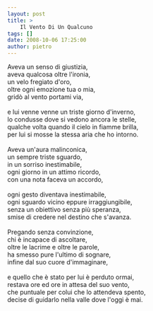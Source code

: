 ```yaml
---
layout: post
title: >
    Il Vento Di Un Qualcuno
tags: []
date: 2008-10-06 17:25:00
author: pietro
---
```

Aveva un senso di giustizia,<br/>aveva qualcosa oltre l'ironia,<br/>un velo fregiato d'oro,<br/>oltre ogni emozione tua o mia,<br/>gridò al vento portami via,<br/><br/>e lui venne venne un triste giorno d'inverno,<br/>lo condusse dove si vedono ancora le stelle,<br/>qualche volta quando il cielo in fiamme brilla,<br/>per lui si mosse la stessa aria che ho intorno.<br/><br/>Aveva un'aura malinconica,<br/>un sempre triste sguardo,<br/>in un sorriso inestimabile,<br/>ogni giorno in un attimo ricordo,<br/>con una nota faceva un accordo,<br/><br/>ogni gesto diventava inestimabile,<br/>ogni sguardo vicino eppure irraggiungibile,<br/>senza un obiettivo senza più speranza,<br/>smise di credere nel destino che s'avanza.<br/><br/>Pregando senza convinzione,<br/>chi è incapace di ascoltare,<br/>oltre le lacrime e oltre le parole,<br/>ha smesso pure l'ultimo di sognare,<br/>infine dal suo cuore d'immaginare,<br/><br/>e quello che è stato per lui è perduto ormai,<br/>restava ore ed ore in attesa del suo vento,<br/>che puntuale per colui che lo attendeva spento,<br/>decise di guidarlo nella valle dove l'oggi è mai.
